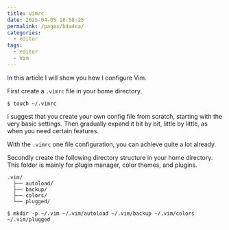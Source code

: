 ```yaml
---
title: vimrc
date: 2025-04-05 18:58:25
permalink: /pages/b4a4ca/
categories:
  - editor
tags:
  - editor
  - Vim
---
```


In this article I will show you how I configure Vim.

<!-- more -->

First create a `.vimrc` file in your home directory.

```
$ touch ~/.vimrc
```

I suggest that you create your own config file from scratch, starting with the very basic settings. Then gradually expand it bit by bit, little by little, as when you need certain features.

With the `.vimrc` one file configuration, you can achieve quite a lot already.

Secondly create the following directory structure in your home directory. This folder is mainly for plugin manager, color themes, and plugins.

```
.vim/
  ├── autoload/
  ├── backup/
  ├── colors/
  └── plugged/
```

```
$ mkdir -p ~/.vim ~/.vim/autoload ~/.vim/backup ~/.vim/colors ~/.vim/plugged
```
